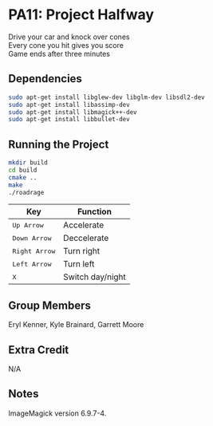 # PA11: Project Halfway

Drive your car and knock over cones\
Every cone you hit gives you score\
Game ends after three minutes

## Dependencies

```bash
sudo apt-get install libglew-dev libglm-dev libsdl2-dev
sudo apt-get install libassimp-dev
sudo apt-get install libmagick++-dev
sudo apt-get install libbullet-dev
```

## Running the Project

```bash
mkdir build
cd build
cmake ..
make
./roadrage
```

Key | Function
------------ | -------------
<kbd>Up Arrow</kbd> | Accelerate
<kbd>Down Arrow</kbd> | Deccelerate
<kbd>Right Arrow</kbd> | Turn right
<kbd>Left Arrow</kbd> | Turn left
<kbd>X</kbd> | Switch day/night


## Group Members

Eryl Kenner, Kyle Brainard, Garrett Moore

## Extra Credit

N/A


## Notes

ImageMagick version 6.9.7-4.
